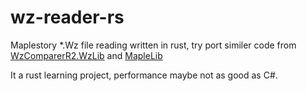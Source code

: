 # wz-reader-rs
Maplestory *.Wz file reading written in rust, try port similer code from [WzComparerR2.WzLib](https://github.com/Kagamia/WzComparerR2/tree/master/WzComparerR2.WzLib) and [MapleLib](https://github.com/lastbattle/MapleLib)

It a rust learning project, performance maybe not as good as C#.